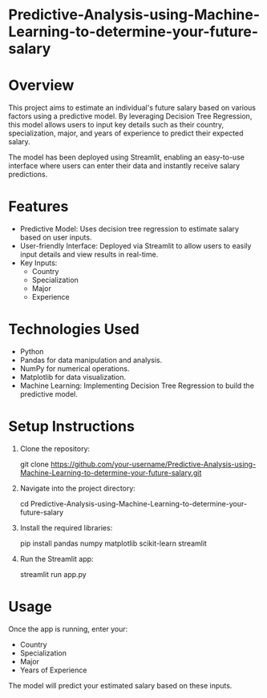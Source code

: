 # Predictive-Analysis-using-Machine-Learning-to-determine-your-future-salary
# Overview
This project aims to estimate an individual's future salary based on various factors using a predictive model. By leveraging Decision Tree Regression, this model allows users to input key details such as their country, specialization, major, and years of experience to predict their expected salary.

The model has been deployed using Streamlit, enabling an easy-to-use interface where users can enter their data and instantly receive salary predictions.

# Features
* Predictive Model: Uses decision tree regression to estimate salary based on user inputs.
* User-friendly Interface: Deployed via Streamlit to allow users to easily input details and view results in real-time.
* Key Inputs:
   * Country
   * Specialization
   * Major
   * Experience
# Technologies Used
* Python
* Pandas for data manipulation and analysis.
* NumPy for numerical operations.
* Matplotlib for data visualization.
* Machine Learning: Implementing Decision Tree Regression to build the predictive model.
# Setup Instructions
1) Clone the repository:

    git clone https://github.com/your-username/Predictive-Analysis-using-Machine-Learning-to-determine-your-future-salary.git
  
2) Navigate into the project directory:
   
    cd Predictive-Analysis-using-Machine-Learning-to-determine-your-future-salary
  
3) Install the required libraries:

    pip install pandas numpy matplotlib scikit-learn streamlit
  
4) Run the Streamlit app:

    streamlit run app.py
  
# Usage
Once the app is running, enter your:
* Country
* Specialization
* Major
* Years of Experience

The model will predict your estimated salary based on these inputs.
